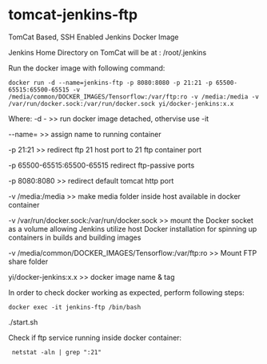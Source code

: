 # tomcat-jenkins-ftp
TomCat Based, SSH Enabled Jenkins Docker Image

Jenkins Home Directory on TomCat will be at : /root/.jenkins

Run the docker image with following command:
```
docker run -d --name=jenkins-ftp -p 8080:8080 -p 21:21 -p 65500-65515:65500-65515 -v /media/common/DOCKER_IMAGES/Tensorflow:/var/ftp:ro -v /media:/media -v /var/run/docker.sock:/var/run/docker.sock yi/docker-jenkins:x.x
```
Where:
-d - >> run docker image detached, othervise use -it

--name= >> assign name to running container

-p 21:21 >> redirect ftp 21 host port to 21 ftp container port

-p 65500-65515:65500-65515 redirect ftp-passive ports

-p 8080:8080 >> redirect default tomcat http port

-v /media:/media >> make media folder inside host available in docker container

-v /var/run/docker.sock:/var/run/docker.sock >> mount the Docker socket as a volume allowing Jenkins utilize host Docker installation for spinning up containers in builds and building images

-v /media/common/DOCKER_IMAGES/Tensorflow:/var/ftp:ro  >> Mount FTP share folder

yi/docker-jenkins:x.x >> docker image name & tag

In order to check docker working as expected, perform following steps:

`docker exec -it jenkins-ftp /bin/bash`

./start.sh

Check if ftp service running inside docker container:
```
 netstat -aln | grep ":21"
 
 ```
